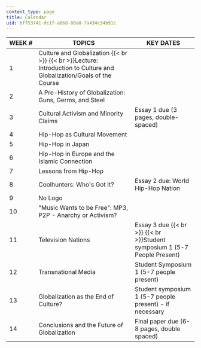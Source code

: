 ```yaml
---
content_type: page
title: Calendar
uid: bff53741-dc1f-a668-80a8-7a434c34b91c
---
```


| WEEK # | TOPICS | KEY DATES |
| --- | --- | --- |
| 1 | Culture and Globalization  {{< br >}}  {{< br >}}Lecture: Introduction to Culture and Globalization/Goals of the Course | &nbsp; |
| 2 | A Pre-History of Globalization: Guns, Germs, and Steel | &nbsp; |
| 3 | Cultural Activism and Minority Claims | Essay 1 due (3 pages, double-spaced) |
| 4 | Hip-Hop as Cultural Movement | &nbsp; |
| 5 | Hip-Hop in Japan | &nbsp; |
| 6 | Hip-Hop in Europe and the Islamic Connection | &nbsp; |
| 7 | Lessons from Hip-Hop | &nbsp; |
| 8 | Coolhunters: Who's Got It? | Essay 2 due: World Hip-Hop Nation |
| 9 | No Logo | &nbsp; |
| 10 | "Music Wants to be Free": MP3, P2P - Anarchy or Activism? | &nbsp; |
| 11 | Television Nations | Essay 3 due  {{< br >}}  {{< br >}}Student symposium 1 (5-7 People Present) |
| 12 | Transnational Media | Student Symposium 1 (5-7 people present) |
| 13 | Globalization as the End of Culture? | Student symposium 1 (5-7 people present) - if necessary |
| 14 | Conclusions and the Future of Globalization | Final paper due (6-8 pages, double spaced)